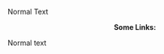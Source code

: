 Normal Text

<p align="center">
  <a Elenco pagine </a> 
  <b>Some Links:</b><br>
</p>

Normal text
